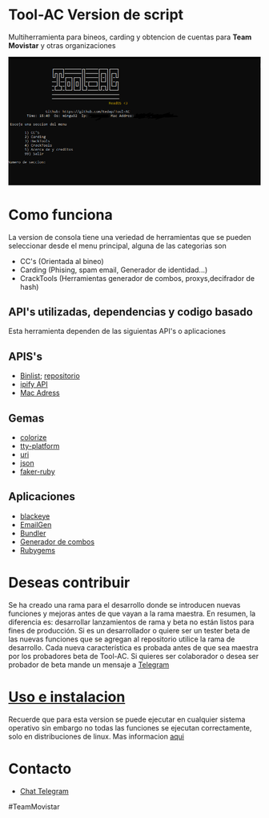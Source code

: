 # Tool-AC Version de script
Multiherramienta para bineos, carding y obtencion de cuentas para **Team Movistar** y otras organizaciones

![Captura](/Images/Captura.png)
# Como funciona
La version de consola tiene una veriedad de herramientas que se pueden seleccionar desde el menu principal, alguna de las categorias son 
- CC's (Orientada al bineo)
- Carding (Phising, spam email, Generador de identidad...)
- CrackTools (Herramientas generador de combos, proxys,decifrador de hash)
## API's utilizadas, dependencias y codigo basado
Esta herramienta dependen de las siguientas API's o aplicaciones
## APIS's
- [Binlist](https://binlist.net/); [repositorio](https://github.com/binlist/data)
- [ipify API](https://www.ipify.org/)
- [Mac Adress](https://macaddress.io/)
## Gemas
- [colorize](https://rubygems.org/gems/colorize)
- [tty-platform](https://rubygems.org/gems/tty-platform)
- [uri](https://rubygems.org/gems/uri)
- [json](https://rubygems.org/gems/json)
- [faker-ruby](https://github.com/faker-ruby/faker#generators)

## Aplicaciones
- [blackeye](https://github.com/An0nUD4Y/blackeye)
- [EmailGen](https://github.com/navisecdelta/EmailGen)
- [Bundler](https://bundler.io/)
- [Generador de combos](https://github.com/Juni0r007/PasTerm)
- [Rubygems](https://rubygems.org/)

# Deseas contribuir
Se ha creado una rama para el desarrollo donde se introducen nuevas funciones y mejoras antes de que vayan a la rama maestra. En resumen, la diferencia es: desarrollar lanzamientos de rama y beta no están listos para fines de producción.
Si es un desarrollador o quiere ser un tester beta de las nuevas funciones que se agregan al repositorio utilice la rama de desarrollo.  Cada nueva característica es probada antes de que sea maestra por los probadores beta de Tool-AC.
Si quieres ser colaborador o desea ser probador de beta mande un mensaje a [Telegram](https://t.me/Kedap_Develop)
# [Uso e instalacion](/Docs/Instaladores.md)
Recuerde que para esta version se puede ejecutar en cualquier sistema operativo sin embargo no todas las funciones se ejecutan correctamente, solo en distribuciones de linux. Mas informacion [aqui](/Docs/Instaladores.md)
# Contacto 
- [Chat Telegram](https://t.me/Kedap_Develop)

#TeamMovistar
